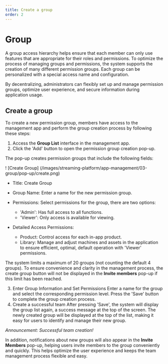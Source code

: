 ```yaml
---
title: Create a group
order: 2
---
```


# Group

A group access hierarchy helps ensure that each member can only use features that are appropriate for their roles and permissions. To optimize the process of managing groups and permissions, the system supports the creation of many different permission groups. Each group can be personalized with a special access name and configuration.

By decentralizing, administrators can flexibly set up and manage permission groups, optimize user experience, and secure information during application usage.

## Create a group

To create a new permission group, members have access to the management app and perform the group creation process by following these steps:

1. Access the **Group List** interface in the management app.
2. Click the 'Add' button to open the permission group creation pop-up.

The pop-up creates permission groups that include the following fields:

! [Create Group] (/images/streaming-platform/app-management/03-group/pop-up/create.png)

- Title: Create Group
- Group Name: Enter a name for the new permission group.
- Permissions: Select permissions for the group, there are two options:
  - 'Admin': Has full access to all functions.
  - 'Viewer': Only access is available for viewing.
- Detailed Access Permissions:

  - Product: Control access for each in-app product.
  - Library: Manage and adjust machines and assets in the application to ensure efficient, optimal, default operation with 'Viewer' permissions.

The system limits a maximum of 20 groups (not counting the default 4 groups). To ensure convenience and clarity in the management process, the create group button will not be displayed in the **Invite members** pop-up if this limit has been reached.

3. Enter Group Information and Set Permissions
   Enter a name for the group and select the corresponding permission level.
   Press the 'Save' button to complete the group creation process.
4. Create a successful team
   After pressing 'Save', the system will display the group list again, a success message at the top of the screen. The newly created group will be displayed at the top of the list, making it easy for users to identify and manage their new group.

<!-- ![Tạo nhóm thành công](/images/streaming-platform/app-management/03-group/message/) -->

_Announcement: Successful team creation!_

In addition, notifications about new groups will also appear in the **Invite Members** pop-up, helping users invite members to the group conveniently and quickly. This helps optimize the user experience and keeps the team management process flexible and easy.
